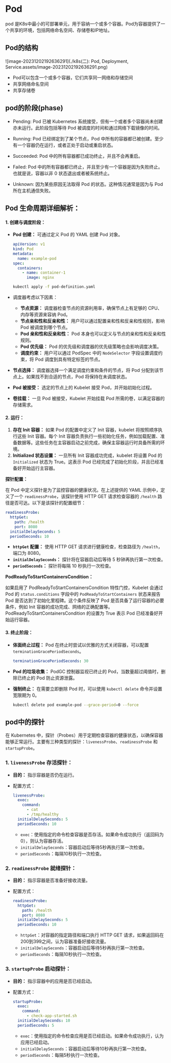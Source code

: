 # Pod

pod 是K8s中最小的可部署单元，用于容纳一个或多个容器。Pod为容器提供了一个共享的环境，包括网络命名空间、存储卷和IP地址。

## Pod的结构

![image-20231202192636291](./k8s(二): Pod, Deployment, Service.assets/image-20231202192636291.png)

* Pod可以包含一个或多个容器，它们共享同一网络和存储空间
* 共享网络命名空间
* 共享存储卷

## pod的阶段(phase)

* Pending: Pod 已被 Kubernetes 系统接受，但有一个或者多个容器尚未创建亦未运行。此阶段包括等待 Pod 被调度的时间和通过网络下载镜像的时间。

* Running: Pod 已经绑定到了某个节点，Pod 中所有的容器都已被创建。至少有一个容器仍在运行，或者正处于启动或重启状态。

* Succeeded: Pod 中的所有容器都已成功终止，并且不会再重启。

* Failed: Pod 中的所有容器都已终止，并且至少有一个容器是因为失败终止。也就是说，容器以非 0 状态退出或者被系统终止。

* Unknown: 因为某些原因无法取得 Pod 的状态。这种情况通常是因为与 Pod 所在主机通信失败。

	

## Pod 生命周期详细解析：

#### 1. **创建与调度阶段：**

- **Pod 创建：** 可通过定义 Pod 的 YAML 创建 Pod 对象。

	```yaml
	apiVersion: v1
	kind: Pod
	metadata:
	  name: example-pod
	spec:
	  containers:
	    - name: container-1
	      image: nginx
	```

	```bash
	kubectl apply -f pod-definition.yaml
	```

- 调度器考虑以下因素：

	- **节点资源：** 调度器检查节点的资源利用率，确保节点上有足够的 CPU、内存等资源来容纳 Pod。
	- **节点亲和性和反亲和性：** 用户可以通过配置亲和性和反亲和性规则，影响 Pod 被调度到哪个节点。
	- **Pod 亲和性和反亲和性：** Pod 本身也可以定义与节点的亲和性和反亲和性规则。
	- **Pod 优先级：** Pod 的优先级和调度器的优先级策略也会影响调度决策。
	- **调度约束：** 用户可以通过 PodSpec 中的 `NodeSelector` 字段设置调度约束，将 Pod 调度到具有特定标签的节点。

- **节点选择：** 调度器选择一个满足调度约束和条件的节点，将 Pod 分配到该节点上。如果找不到合适的节点，Pod 将保持在未调度状态。

- **Pod 被接受：** 选定的节点上的 Kubelet 接受 Pod，并开始初始化过程。

- **卷挂载：** 一旦 Pod 被接受，Kubelet 开始挂载 Pod 所需的卷，以满足容器的存储需求。

#### 2. **运行：**

1. **存在 Init 容器：** 如果 Pod 的配置中定义了 Init 容器，kubelet 将按照顺序执行这些 Init 容器。每个 Init 容器负责执行一些初始化任务，例如加载配置、准备数据等。这些任务在主容器启动之前完成，确保主容器运行时具备所需的环境。
2. **Initialized 状态设置：** 一旦所有 Init 容器成功完成，kubelet 将设置 Pod 的 `Initialized` 状态为 True。这表示 Pod 已经完成了初始化阶段，并且已经准备好开始运行主容器。

**探针配置：**

在 Pod 中定义探针是为了监控容器的健康状况。在上述提供的 YAML 示例中，定义了一个 `readinessProbe`，该探针使用 HTTP GET 请求检查容器的 `/health` 路径是否可达。以下是该探针的配置细节：

```yaml
readinessProbe:
  httpGet:
    path: /health
    port: 8080
  initialDelaySeconds: 5
  periodSeconds: 10
```

- **`httpGet` 配置：** 使用 HTTP GET 请求进行健康检查，检查路径为 `/health`，端口为 8080。
- **`initialDelaySeconds`：** 探针将在容器启动后等待 5 秒钟再执行第一次检查。
- **`periodSeconds`：** 探针将每隔 10 秒执行一次检查。

**PodReadyToStartContainersCondition：**

如果启用了 PodReadyToStartContainersCondition 特性门控，Kubelet 会通过 Pod 的 `status.conditions` 字段中的 `PodReadyToStartContainers` 状态来报告 Pod 是否达到了初始化里程碑。这个条件反映了 Pod 是否具备了运行容器的必要条件，例如 Init 容器的成功完成、网络的正确配置等。 PodReadyToStartContainersCondition 的设置为 True 表示 Pod 已经准备好开始运行容器。

#### 3. **终止阶段：**

- **体面终止过程：** Pod 在终止时尝试以优雅的方式关闭容器，可以配置 `terminationGracePeriodSeconds`。

	```yaml
	terminationGracePeriodSeconds: 30
	```

- **Pod 的垃圾收集：** PodGC 控制器监视已终止的 Pod，当数量超过阈值时，删除已终止的 Pod 防止资源泄露。

- **强制终止：** 在需要立即删除 Pod 时，可以使用 `kubectl delete` 命令并设置宽限期为 0。

	```bash
	kubectl delete pod example-pod --grace-period=0 --force
	```

## pod中的探针

在 Kubernetes 中，探针（Probes）用于定期检查容器的健康状态，以确保容器能够正常运行。主要有三种类型的探针：`livenessProbe`、`readinessProbe` 和 `startupProbe`。

### 1. **`livenessProbe` 存活探针：**

- **目的：** 指示容器是否仍在运行。

- 配置方式：

	```yaml
	livenessProbe:
	  exec:
	    command:
	      - cat
	      - /tmp/healthy
	  initialDelaySeconds: 5
	  periodSeconds: 10
	```

	- `exec`：使用指定的命令检查容器是否存活。如果命令成功执行（返回码为0），则认为容器存活。
	- `initialDelaySeconds`：容器启动后等待5秒再执行第一次检查。
	- `periodSeconds`：每隔10秒执行一次检查。

### 2. **`readinessProbe` 就绪探针：**

- **目的：** 指示容器是否准备好接收流量。

- 配置方式：

	```yaml
	readinessProbe:
	  httpGet:
	    path: /health
	    port: 8080
	  initialDelaySeconds: 5
	  periodSeconds: 10
	```

	- `httpGet`：对容器的指定路径和端口执行 HTTP GET 请求，如果返回码在200到399之间，认为容器准备好接收流量。
	- `initialDelaySeconds`：容器启动后等待5秒再执行第一次检查。
	- `periodSeconds`：每隔10秒执行一次检查。

### 3. **`startupProbe` 启动探针：**

- **目的：** 指示容器中的应用是否已经启动。

- 配置方式：

	```yaml
	startupProbe:
	  exec:
	    command:
	      - check-app-started.sh
	  initialDelaySeconds: 10
	  periodSeconds: 5
	```

	- `exec`：使用指定的命令检查应用是否已经启动。如果命令成功执行，认为应用已经启动。
	- `initialDelaySeconds`：容器启动后等待10秒再执行第一次检查。
	- `periodSeconds`：每隔5秒执行一次检查。

